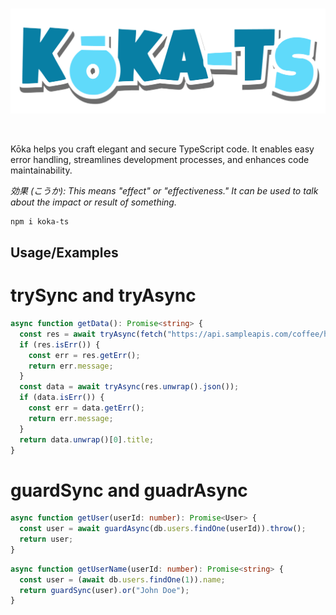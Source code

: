 <br>

![Kōka](./img/logo.png)

<br>

Kōka helps you craft elegant and secure TypeScript code. It enables easy error handling, streamlines development processes, and enhances code maintainability.

_効果 (こうか): This means "effect" or "effectiveness." It can be used to talk about the impact or result of something._

```bash
npm i koka-ts
```

## Usage/Examples

# trySync and tryAsync

```typescript
async function getData(): Promise<string> {
  const res = await tryAsync(fetch("https://api.sampleapis.com/coffee/hot"));
  if (res.isErr()) {
    const err = res.getErr();
    return err.message;
  }
  const data = await tryAsync(res.unwrap().json());
  if (data.isErr()) {
    const err = data.getErr();
    return err.message;
  }
  return data.unwrap()[0].title;
}
```

# guardSync and guadrAsync

```typescript
async function getUser(userId: number): Promise<User> {
  const user = await guardAsync(db.users.findOne(userId)).throw();
  return user;
}
```

```typescript
async function getUserName(userId: number): Promise<string> {
  const user = (await db.users.findOne(1)).name;
  return guardSync(user).or("John Doe");
}
```
